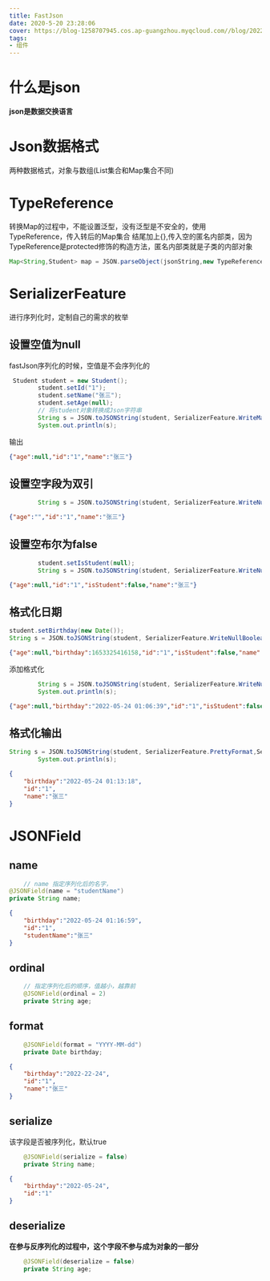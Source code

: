 ```yaml
---
title: FastJson
date: 2020-5-20 23:28:06
cover: https://blog-1258707945.cos.ap-guangzhou.myqcloud.com//blog/20220523232857.png
tags:
- 组件
---
```

# 什么是json
**json是数据交换语言**
# Json数据格式
两种数据格式，对象与数组(List集合和Map集合不同)
# TypeReference
转换Map的过程中，不能设置泛型，没有泛型是不安全的，使用TypeReference，传入转后的Map集合
结尾加上{},传入空的匿名内部类，因为TypeReference是protected修饰的构造方法，匿名内部类就是子类的内部对象
```java
Map<String,Student> map = JSON.parseObject(jsonString,new TypeReference<Map<String,Student>>(){});
```
# SerializerFeature 
进行序列化时，定制自己的需求的枚举

## 设置空值为null
fastJson序列化的时候，空值是不会序列化的
```java
 Student student = new Student();
        student.setId("1");
        student.setName("张三");
        student.setAge(null);
        // 将student对象转换成Json字符串
        String s = JSON.toJSONString(student, SerializerFeature.WriteMapNullValue);
        System.out.println(s);
```
输出
```json
{"age":null,"id":"1","name":"张三"}
```
## 设置空字段为双引
```java
        String s = JSON.toJSONString(student, SerializerFeature.WriteNullStringAsEmpty);
```
```json
{"age":"","id":"1","name":"张三"}
```
## 设置空布尔为false
```java
        student.setIsStudent(null);
        String s = JSON.toJSONString(student, SerializerFeature.WriteNullBooleanAsFalse);

```
```json
{"age":null,"id":"1","isStudent":false,"name":"张三"}
```

## 格式化日期
```java
student.setBirthday(new Date());
String s = JSON.toJSONString(student, SerializerFeature.WriteNullBooleanAsFalse);
```
```json
{"age":null,"birthday":1653325416158,"id":"1","isStudent":false,"name":"张三"}
```
添加格式化
```java
        String s = JSON.toJSONString(student, SerializerFeature.WriteNullBooleanAsFalse,SerializerFeature.WriteDateUseDateFormat);
        System.out.println(s);
```

```json
{"age":null,"birthday":"2022-05-24 01:06:39","id":"1","isStudent":false,"name":"张三"}
```

## 格式化输出
```java
String s = JSON.toJSONString(student, SerializerFeature.PrettyFormat,SerializerFeature.WriteDateUseDateFormat);
        System.out.println(s);
```
```json
{
	"birthday":"2022-05-24 01:13:18",
	"id":"1",
	"name":"张三"
}
```

# JSONField
## name
```java
    // name 指定序列化后的名字，
@JSONField(name = "studentName")
private String name;
```
```json
{
	"birthday":"2022-05-24 01:16:59",
	"id":"1",
	"studentName":"张三"
}
```
## ordinal
```java
    // 指定序列化后的顺序，值越小，越靠前
    @JSONField(ordinal = 2)
    private String age;
```
## format
```java
    @JSONField(format = "YYYY-MM-dd")
    private Date birthday;
```
```json
{
	"birthday":"2022-22-24",
	"id":"1",
	"name":"张三"
}
```
## serialize
该字段是否被序列化，默认true
```java
    @JSONField(serialize = false)
    private String name;
```
```json
{
	"birthday":"2022-05-24",
	"id":"1"
}
```
## deserialize
**在参与反序列化的过程中，这个字段不参与成为对象的一部分**
```java
    @JSONField(deserialize = false)
    private String age;
```






